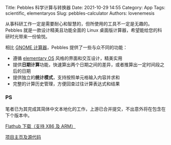 Title: Pebbles 科学计算与转换器
Date: 2021-10-29 14:55
Category: App
Tags: scientific, elementaryos
Slug: pebbles-calculator
Authors: lovenemesis

从事科研工作一定是需要耐心和智慧的，但所使用的工具不一定是无趣的。Pebbles 就是一款设计精美且功能全面的 Linux 桌面版计算器，希望能给您的科研时光带来一份愉悦。

<!-- PELICAN_END_SUMMARY -->

相比 [GNOME 计算器](https://flathub.org/apps/details/org.gnome.Calculator)，Pebbles 提供了一些与众不同的功能：

* 遵循 [elementary OS](https://docs.elementary.io/hig/) 风格的界面和交互设计，精美实用
* 提供**日期计算**功能，快速算出两个日期之间的差异，或者推算出一定时间段之后的日期
* 提供独立的**统计模式**，支持按照单元格输入内容并求和
* 完整的计算历史管理，方便回查过往计算表达式和结果

### PS ###

笔者已为其完成其简体中文本地化的工作，上游已合并提交，不出意外将在包含在下个版本中。

[Flathub 下载（支持 X86 及 ARM）](https://flathub.org/apps/details/com.github.subhadeepjasu.pebbles)

[项目主页及源代码](https://subhadeepjasu.github.io/#/project/pebbles)
